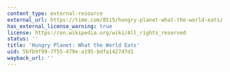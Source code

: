 ```yaml
---
content_type: external-resource
external_url: https://time.com/8515/hungry-planet-what-the-world-eats/
has_external_license_warning: true
license: https://en.wikipedia.org/wiki/All_rights_reserved
status: ''
title: 'Hungry Planet: What the World Eats'
uid: 5bfb9f99-7f55-479e-a195-bdfa1427d7d1
wayback_url: ''
---
```

